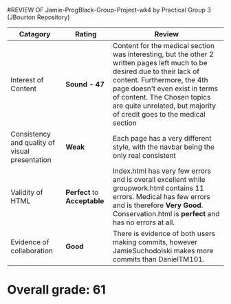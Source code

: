 #REVIEW OF Jamie-ProgBlack-Group-Project-wk4 by Practical Group 3 (JBourton Repository)

| Catagory      |  Rating |  Review |
| ----------- | ----------- | --- | 
| Interest of Content  | **Sound - 47** | Content for the medical section was interesting, but the other 2 written pages left much to be desired due to their lack of content. Furthermore, the 4th page doesn't even exist in terms of content. The Chosen topics are quite unrelated, but majority of credit goes to the medical section  |
| Consistency and quality of visual presentation   | **Weak** | Each page has a very different style, with the navbar being the only real consistent  |
| Validity of HTML | **Perfect** to **Acceptable** | Index.html has very few errors and is overall excellent while groupwork.html contains 11 errors.  Medical has few errors and is therefore **Very Good**.  Conservation.html is **perfect** and has no errors at all. |
| Evidence of collaboration | **Good** | There is evidence of both users making commits, however JamieSuchodolski makes more commits than DanielTM101. |

# Overall grade: 61
